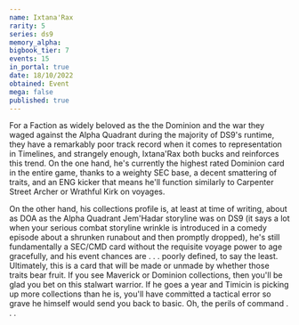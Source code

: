 ```yaml
---
name: Ixtana'Rax
rarity: 5
series: ds9
memory_alpha:
bigbook_tier: 7
events: 15
in_portal: true
date: 18/10/2022
obtained: Event
mega: false
published: true
---
```


For a Faction as widely beloved as the the Dominion and the war they waged against the Alpha Quadrant during the majority of DS9's runtime, they have a remarkably poor track record when it comes to representation in Timelines, and strangely enough, Ixtana'Rax both bucks and reinforces this trend. On the one hand, he's currently the highest rated Dominion card in the entire game, thanks to a weighty SEC base, a decent smattering of traits, and an ENG kicker that means he'll function similarly to Carpenter Street Archer or Wrathful Kirk on voyages.

On the other hand, his collections profile is, at least at time of writing, about as DOA as the Alpha Quadrant Jem'Hadar storyline was on DS9 (it says a lot when your serious combat storyline wrinkle is introduced in a comedy episode about a shrunken runabout and then promptly dropped), he's still fundamentally a SEC/CMD card without the requisite voyage power to age gracefully, and his event chances are . . . poorly defined, to say the least. Ultimately, this is a card that will be made or unmade by whether those traits bear fruit. If you see Maverick or Dominion collections, then you'll be glad you bet on this stalwart warrior. If he goes a year and Timicin is picking up more collections than he is, you'll have committed a tactical error so grave he himself would send you back to basic. Oh, the perils of command . . .
